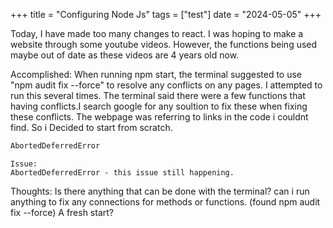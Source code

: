 +++
title = "Configuring Node Js"
tags = ["test"]
date = "2024-05-05"
+++

Today, I have made too many changes to react. I was hoping to make a website through some youtube videos. However, the functions being used maybe out of date as these videos are 4 years old now.

Accomplished:
When running npm start, the terminal suggested to use "npm audit fix --force" to resolve any conflicts on any pages. 
I attempted to run this several times. The terminal said there were a few functions that having conflicts.I search google 
for any soultion to fix these when fixing these conflicts. The webpage was referring to links in the code i couldnt find. 
So i Decided to start from scratch. 

```go {linenos=inline}
AbortedDeferredError
```

```
Issue:
AbortedDeferredError - this issue still happening.
```

Thoughts:
Is there anything that can be done with the terminal?
can i run anything to fix any connections for methods or functions. (found npm audit fix --force)
A fresh start?

